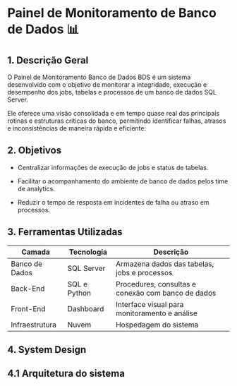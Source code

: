 # Painel de Monitoramento de Banco de Dados 📊

## 1. Descrição Geral

O Painel de Monitoramento Banco de Dados BDS é um sistema desenvolvido com o objetivo de monitorar a integridade, execução e desempenho dos jobs, tabelas e processos de um banco de dados SQL Server.

Ele oferece uma visão consolidada e em tempo quase real das principais rotinas e estruturas críticas do banco, permitindo identificar falhas, atrasos e inconsistências de maneira rápida e eficiente.

## 2. Objetivos

* Centralizar informações de execução de jobs e status de tabelas.

* Facilitar o acompanhamento do ambiente de banco de dados pelos time de analytics.

* Reduzir o tempo de resposta em incidentes de falha ou atraso em processos.

## 3. Ferramentas Utilizadas

| Camada         | Tecnologia                                              | Descrição                                    |
| -------------- | ------------------------------------------------------- | -------------------------------------------- |
| Banco de Dados | SQL Server                                              | Armazena dados das tabelas, jobs e processos |
| Back-End       | SQL e Python                                            | Procedures, consultas e conexão com banco de dados |
| Front-End      | Dashboard | Interface visual para monitoramento e análise                  |
| Infraestrutura | Nuvem                                                   | Hospedagem do sistema    |

## 4. System Design

## 4.1 Arquitetura do sistema

